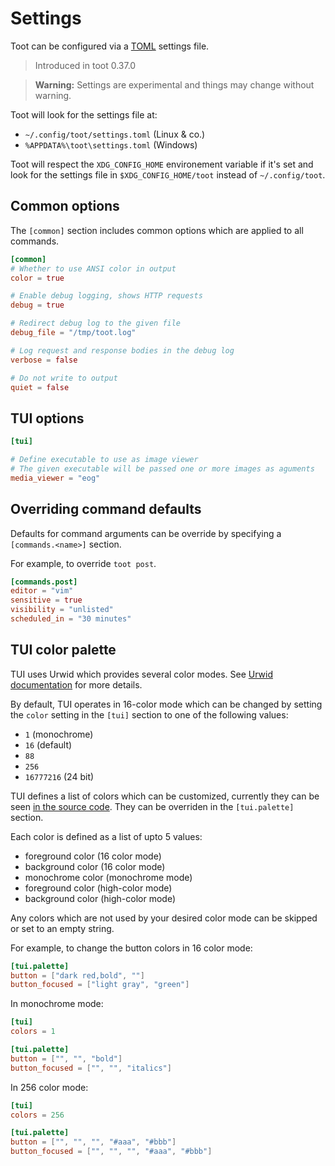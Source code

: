 # Settings

Toot can be configured via a [TOML](https://toml.io/en/) settings file.

> Introduced in toot 0.37.0

> **Warning:** Settings are experimental and things may change without warning.

Toot will look for the settings file at:

* `~/.config/toot/settings.toml` (Linux & co.)
* `%APPDATA%\toot\settings.toml` (Windows)

Toot will respect the `XDG_CONFIG_HOME` environement variable if it's set and
look for the settings file in `$XDG_CONFIG_HOME/toot` instead of
`~/.config/toot`.

## Common options

The `[common]` section includes common options which are applied to all commands.

```toml
[common]
# Whether to use ANSI color in output
color = true

# Enable debug logging, shows HTTP requests
debug = true

# Redirect debug log to the given file
debug_file = "/tmp/toot.log"

# Log request and response bodies in the debug log
verbose = false

# Do not write to output
quiet = false
```

## TUI options

```toml
[tui]

# Define executable to use as image viewer
# The given executable will be passed one or more images as aguments
media_viewer = "eog"
```

## Overriding command defaults

Defaults for command arguments can be override by specifying a `[commands.<name>]` section.

For example, to override `toot post`.

```toml
[commands.post]
editor = "vim"
sensitive = true
visibility = "unlisted"
scheduled_in = "30 minutes"
```

## TUI color palette

TUI uses Urwid which provides several color modes. See
[Urwid documentation](https://urwid.org/manual/displayattributes.html)
for more details.

By default, TUI operates in 16-color mode which can be changed by setting the
`color` setting in the `[tui]` section to one of the following values:

* `1` (monochrome)
* `16` (default)
* `88`
* `256`
* `16777216` (24 bit)

TUI defines a list of colors which can be customized, currently they can be seen
[in the source code](https://github.com/ihabunek/toot/blob/master/toot/tui/constants.py). They can be overriden in the `[tui.palette]` section.

Each color is defined as a list of upto 5 values:

* foreground color (16 color mode)
* background color (16 color mode)
* monochrome color (monochrome mode)
* foreground color (high-color mode)
* background color (high-color mode)

Any colors which are not used by your desired color mode can be skipped or set
to an empty string.

For example, to change the button colors in 16 color mode:

```toml
[tui.palette]
button = ["dark red,bold", ""]
button_focused = ["light gray", "green"]
```

In monochrome mode:

```toml
[tui]
colors = 1

[tui.palette]
button = ["", "", "bold"]
button_focused = ["", "", "italics"]
```

In 256 color mode:

```toml
[tui]
colors = 256

[tui.palette]
button = ["", "", "", "#aaa", "#bbb"]
button_focused = ["", "", "", "#aaa", "#bbb"]
```

